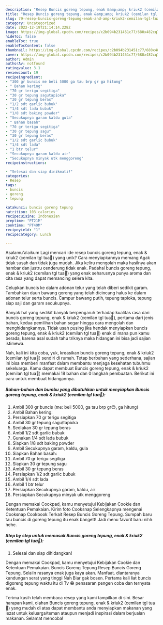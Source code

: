 ```yaml
---
description: "Resep Buncis goreng tepung, enak &amp;amp; kriuk2 (cemilan tgl tua🥰){ yang Enak"
title: "Resep Buncis goreng tepung, enak &amp;amp; kriuk2 (cemilan tgl tua🥰){ yang Enak"
slug: 79-resep-buncis-goreng-tepung-enak-and-amp-kriuk2-cemilan-tgl-tua-yang-enak
category: Uncategorized
date: 2022-12-19T21:14:14.228Z
image: https://img-global.cpcdn.com/recipes/c2b094b231451c77/680x482cq70/buncis-goreng-tepung-enak-kriuk2-cemilan-tgl-tua-foto-resep-utama.jpg
hideToc: false
enableToc: true
enableTocContent: false
thumbnail: https://img-global.cpcdn.com/recipes/c2b094b231451c77/680x482cq70/buncis-goreng-tepung-enak-kriuk2-cemilan-tgl-tua-foto-resep-utama.jpg
cover: https://img-global.cpcdn.com/recipes/c2b094b231451c77/680x482cq70/buncis-goreng-tepung-enak-kriuk2-cemilan-tgl-tua-foto-resep-utama.jpg
author: Admin
authorAv: notfound
ratingvalue: 3.1
reviewcount: 19
recipeingredient:
- "300 gr buncis me beli 5000 ga tau brp gr ga hitung"
- " Bahan kering"
- "70 gr terigu segitiga"
- "30 gr tepung sagutapioka"
- "30 gr tepung beras"
- "1/2 sdt garlic bubuk"
- "1/4 sdt lada bubuk"
- "1/8 sdt baking powder"
- "Secukupnya garam kaldu gula"
- " Bahan basah"
- "70 gr terigu segitiga"
- "30 gr tepung sagu"
- "30 gr tepung beras"
- "1/2 sdt garlic bubuk"
- "1/4 sdt lada"
- "1 btr telur"
- "Secukupnya garam kaldu air"
- "Secukupnya minyak utk menggoreng"
recipeinstructions:

- "Selesai dan siap dinikmati!"
categories:
- Resep
tags:
- buncis
- goreng
- tepung

katakunci: buncis goreng tepung 
nutrition: 103 calories
recipecuisine: Indonesian
preptime: "PT21M"
cooktime: "PT49M"
recipeyield: "1"
recipecategory: Lunch

---
```



Asalamu'alaikum Lagi mencari ide resep buncis goreng tepung, enak &amp; kriuk2 (cemilan tgl tua🥰) yang unik? Cara menyiapkannya memang Agak tidak susah dan tidak juga mudah. Jika keliru mengolah maka hasilnya akan hambar dan justru cenderung tidak enak. Padahal buncis goreng tepung, enak &amp; kriuk2 (cemilan tgl tua🥰) yang enak seharusnya punya aroma dan cita rasa yang dapat memancing selera kita.


Celupkan buncis ke dalam adonan telur yang telah diberi sedikit garam. Tambahkan daun bawang goreng yang telah dicincang halus ke dalam adonan telur serta buncis. Campur bawang putih, tepung tapioka, tepung siap saji dan garam secukupnya.

Banyak hal yang sedikit banyak berpengaruh terhadap kualitas rasa dari buncis goreng tepung, enak &amp; kriuk2 (cemilan tgl tua🥰), pertama dari jenis bahan, kedua pemilihan bahan segar hingga cara mengolah dan menghidangkannya. Tidak usah pusing jika hendak menyiapkan buncis goreng tepung, enak &amp; kriuk2 (cemilan tgl tua🥰) enak di mana pun kamu berada, karena asal sudah tahu triknya maka hidangan ini bisa jadi sajian istimewa.


Nah, kali ini kita coba, yuk, kreasikan buncis goreng tepung, enak &amp; kriuk2 (cemilan tgl tua🥰) sendiri di rumah. Tetap berbahan yang sederhana, sajian ini bisa memberi manfaat dalam membantu menjaga kesehatan tubuhmu sekeluarga. Kamu dapat membuat Buncis goreng tepung, enak &amp; kriuk2 (cemilan tgl tua🥰) memakai 18 bahan dan 0 langkah pembuatan. Berikut ini cara untuk membuat hidangannya.

<!--inarticleads1-->

##### Bahan-bahan dan bumbu yang dibutuhkan untuk menyiapkan Buncis goreng tepung, enak &amp; kriuk2 (cemilan tgl tua🥰):

1. Ambil 300 gr buncis (me: beli 5000, ga tau brp gr😊, ga hitung)
1. Ambil  Bahan kering:
1. Persiapkan 70 gr terigu segitiga
1. Ambil 30 gr tepung sagu/tapioka
1. Sediakan 30 gr tepung beras
1. Ambil 1/2 sdt garlic bubuk
1. Gunakan 1/4 sdt lada bubuk
1. Siapkan 1/8 sdt baking powder
1. Ambil Secukupnya garam, kaldu, gula
1. Siapkan  Bahan basah:
1. Ambil 70 gr terigu segitiga
1. Siapkan 30 gr tepung sagu
1. Ambil 30 gr tepung beras
1. Persiapkan 1/2 sdt garlic bubuk
1. Ambil 1/4 sdt lada
1. Ambil 1 btr telur
1. Persiapkan Secukupnya garam, kaldu, air
1. Persiapkan Secukupnya minyak utk menggoreng


Dengan memakai Cookpad, kamu menyetujui Kebijakan Cookie dan Ketentuan Pemakaian. Kirim foto Cooksnap Selengkapnya mengenai Cooksnap Cookbook Terkait Resep Buncis Goreng Tepung. Sumpah baru tau buncis di goreng tepung itu enak bangett! Jadi menu favorit baru nihh hehe. 

<!--inarticleads2-->

##### Step by step untuk memasak Buncis goreng tepung, enak &amp; kriuk2 (cemilan tgl tua🥰):


1. Selesai dan siap dihidangkan!

Dengan memakai Cookpad, kamu menyetujui Kebijakan Cookie dan Ketentuan Pemakaian. Buncis Goreng Tepung Resep Buncis Goreng Tepung. Selaiin rasanya enak juga kaya akan. Manfaat. diantaranya kandungan serat yang tinggi Nah Biar gak bosen. Pertama kali liat buncis digoreng tepung waktu itu di Tv 😁 penasaran pengen coba dan ternyata enak. 

Terima kasih telah membaca resep yang kami tampilkan di sini. Besar harapan kami, olahan Buncis goreng tepung, enak &amp; kriuk2 (cemilan tgl tua🥰) yang mudah di atas dapat membantu anda menyiapkan makanan yang lezat untuk keluarga/teman ataupun menjadi inspirasi dalam berjualan makanan. Selamat mencoba!
